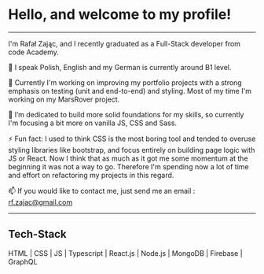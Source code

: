 <h1>Hello, and welcome to my profile! </h1>

<hr/>

I'm Rafał Zając, and I recently graduated as a Full-Stack developer from code Academy. 

💬 I speak Polish, English and my German is currently around B1 level. 

🔭 Currently I'm working on improving my portfolio projects with a strong emphasis on testing
(unit and end-to-end) and styling. Most of my time I'm working on my MarsRover project.

🌱 I’m dedicated to build more solid foundations for my skills, so currently I'm focusing a bit more
on vanilla JS, CSS and Sass.

⚡ Fun fact: I used to think CSS is the most boring tool and tended to overuse styling libraries like bootstrap, 
and focus entirely on building page logic with JS or React. Now I think that as much as it got me some momentum 
at the beginning it was not a way to go. Therefore I'm spending now a lot of time and effort on refactoring my 
projects in this regard. 

📫 If you would like to contact me, just send me an email : rf.zajac@gmail.com

<hr/>

<h2>Tech-Stack</h2>
HTML | CSS | JS | Typescript | React.js | Node.js | MongoDB | Firebase | GraphQL  



